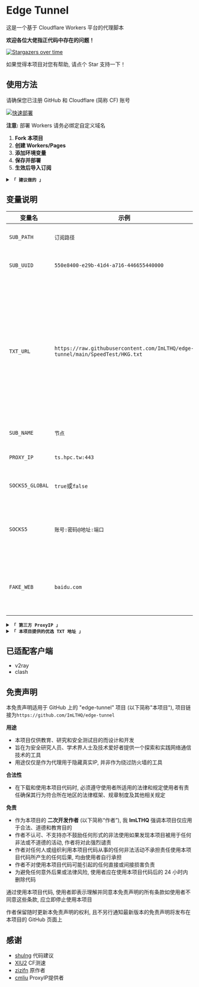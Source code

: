 # Edge Tunnel

这是一个基于 Cloudflare Workers 平台的代理脚本

**欢迎各位大佬指正代码中存在的问题！** 

[![Stargazers over time](https://starchart.cc/ImLTHQ/edge-tunnel.svg?variant=adaptive)](https://starchart.cc/ImLTHQ/edge-tunnel)

如果觉得本项目对您有帮助, 请点个 Star 支持一下！

## 使用方法

请确保您已注册 GitHub 和 Cloudflare (简称 CF) 账号

[![快速部署](https://deploy.workers.cloudflare.com/button)](https://deploy.workers.cloudflare.com/?url=https://github.com/ImLTHQ/edge-tunnel)

**注意:** 部署 Workers 请务必绑定自定义域名

1. **Fork 本项目** 
2. **创建 Workers/Pages**
5. **添加环境变量**
6. **保存并部署**
8. **生效后导入订阅**

<details>
<summary><code><strong>「 建议做的 」</strong></code></summary>

**设置 GitHub Action 同步上游仓库**
1. 来到您 Fork 的仓库
2. 在 `Actions` 选项卡中, 点击 `Enable workflow`, 选择 `上游同步`
3. 启用此 Workflow 可以使您的仓库与作者的更新保持同步
</details>

## 变量说明

| 变量名 | 示例 | 备注 |
| - | - | - |
| `SUB_PATH` | `订阅路径` | https://域名/订阅路径 |
| `SUB_UUID` | `550e8400-e29b-41d4-a716-446655440000` | 用于验证订阅请求的 UUID |
| `TXT_URL` | `https://raw.githubusercontent.com/ImLTHQ/edge-tunnel/main/SpeedTest/HKG.txt` | 优选 IP 的 TXT 地址, 支持多个地址, 地址之间用换行分隔格式`地址:端口#节点名称`端口不填默认 443, 节点名称不填则使用默认节点名称 |
| `SUB_NAME` | `节点` | 默认节点名称 |
| `PROXY_IP` | `ts.hpc.tw:443` | 反代服务器 IP 地址和端口 |
| `SOCKS5_GLOBAL` | `true`或`false` | 是否启用 SOCKS5 全局反代 |
| `SOCKS5` | `账号:密码@地址:端口` | SOCKS5 代理服务器的连接信息, 格式为 `账号:密码@地址:端口` |
| `FAKE_WEB` | `baidu.com` | 根路径的伪装网站, 访问根目录时会跳转到该网站 |

<details>
<summary><code><strong>「 第三方 ProxyIP 」</strong></code></summary>

有能力请自建

- `ts.hpc.tw`
- `ProxyIP.US.CMLiussss.net`
- `ProxyIP.SG.CMLiussss.net`
- `ProxyIP.JP.CMLiussss.net`
- `ProxyIP.HK.CMLiussss.net`
- `ProxyIP.KR.CMLiussss.net`
- `ProxyIP.DE.tp2024.CMLiussss.net`
- `ProxyIP.Aliyun.CMLiussss.net`
- `ProxyIP.Oracle.CMLiussss.net`
- `ProxyIP.DigitalOcean.CMLiussss.net`
- `ProxyIP.Vultr.CMLiussss.net`
- `ProxyIP.Multacom.CMLiussss.net`
</details>

<details>
<summary><code><strong>「 本项目提供的优选 TXT 地址 」</strong></code></summary>

- `https://raw.githubusercontent.com/ImLTHQ/edge-tunnel/main/SpeedTest/HKG.txt` 香港
- `https://raw.githubusercontent.com/ImLTHQ/edge-tunnel/main/SpeedTest/KHH.txt` 台湾
- `https://raw.githubusercontent.com/ImLTHQ/edge-tunnel/main/SpeedTest/SIN.txt` 新加坡
- `https://raw.githubusercontent.com/ImLTHQ/edge-tunnel/main/SpeedTest/NRT.txt` 东京
- `https://raw.githubusercontent.com/ImLTHQ/edge-tunnel/main/SpeedTest/SEA.txt` 西雅图
- `https://raw.githubusercontent.com/ImLTHQ/edge-tunnel/main/SpeedTest/LHR.txt` 伦敦
</details>

## 已适配客户端

- v2ray
- clash

## 免责声明

本免责声明适用于 GitHub 上的 "edge-tunnel" 项目 (以下简称"本项目"), 项目链接为`https://github.com/ImLTHQ/edge-tunnel`

**用途**

- 本项目仅供教育、研究和安全测试目的而设计和开发
- 旨在为安全研究人员、学术界人士及技术爱好者提供一个探索和实践网络通信技术的工具
- 用途仅仅是作为代理用于隐藏真实IP, 并非作为绕过防火墙的工具

**合法性**

- 在下载和使用本项目代码时, 必须遵守使用者所适用的法律和规定使用者有责任确保其行为符合所在地区的法律框架、规章制度及其他相关规定

**免责**

- 作为本项目的 **二次开发作者** (以下简称“作者”), 我 **ImLTHQ** 强调本项目仅应用于合法、道德和教育目的
- 作者不认可、不支持亦不鼓励任何形式的非法使用如果发现本项目被用于任何非法或不道德的活动, 作者将对此强烈谴责
- 作者对任何人或组织利用本项目代码从事的任何非法活动不承担责任使用本项目代码所产生的任何后果, 均由使用者自行承担
- 作者不对使用本项目代码可能引起的任何直接或间接损害负责
- 为避免任何意外后果或法律风险, 使用者应在使用本项目代码后的 24 小时内删除代码

通过使用本项目代码, 使用者即表示理解并同意本免责声明的所有条款如使用者不同意这些条款, 应立即停止使用本项目

作者保留随时更新本免责声明的权利, 且不另行通知最新版本的免责声明将发布在本项目的 GitHub 页面上

## 感谢

- [shulng](https://github.com/shulng) 代码建议
- [XIU2](https://github.com/XIU2) CF测速
- [zizifn](https://github.com/zizifn) 原作者
- [cmliu](https://github.com/cmliu) ProxyIP提供者